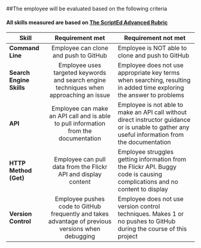 ##The employee will be evaluated based on the following criteria
#### All skills measured are based on [The ScriptEd Advanced Rubric](https://docs.google.com/spreadsheets/d/1734O8FGmEj5K-OOxvWkcFEQ6AQNlyOoAL97RJfLpCnk/edit?usp=sharing)

| Skill | Requirement met | Requirement not met | 
|-------|:-------:|------ |
| **Command Line** | Employee can clone and push to GitHub | Employee is NOT able to clone and push to GitHub |
| **Search Engine Skills** | Employee uses targeted keywords and search engine techniques when approaching an issue| Employee does not use appropriate key terms when searching, resulting in added time exploring the answer to problems|
| **API** | Employee can make an API call and is able to pull information from the documentation | Employee is not able to make an API call without direct instructor guidance or is unable to gather any useful information from the documentation|
| **HTTP Method (Get)** | Employee can pull data from the Flickr API and display content  | Employee struggles getting information from the Flickr API. Buggy code is causing complications and no content to display|
| **Version Control** | Employee pushes code to GitHub frequently and takes advantage of previous versions when debugging | Employee does not use version control techniques. Makes 1 or no pushes to GitHub during the course of this project | 
